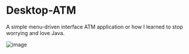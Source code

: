 # Desktop-ATM
A simple menu-driven interface ATM application or how I learned to stop worrying and love Java.

![image](https://user-images.githubusercontent.com/82354360/118643912-5c6f1e00-b807-11eb-87f8-6a76e61f1028.png)

